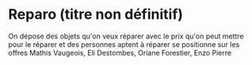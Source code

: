 # Reparo (titre non définitif)
On dépose des objets qu'on veux réparer avec le prix qu'on peut mettre pour le réparer et des personnes aptent à réparer se positionne sur les offres
Mathis Vaugeois, Eli Destombes, Oriane Forestier, Enzo Pierre
